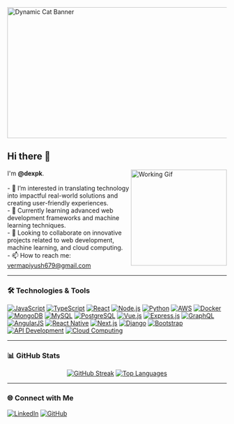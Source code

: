 <img src="https://picsum.photos/1200/300?random" alt="Dynamic Cat Banner" style="width: 1200px; height: 300px; object-fit: cover;" />

<h2 align="left">Hi there 👋</h2>

<img align="right" height="220" src="https://c.tenor.com/I8Qr-Q_JPGMAAAAC/work-laburo.gif" alt="Working Gif"/>

<p align="left">
    I'm <strong>@dexpk</strong>.<br>
    <br>
    - 👀 I’m interested in translating technology into impactful real-world solutions and creating user-friendly experiences.<br>
    - 🌱 Currently learning advanced web development frameworks and machine learning techniques.<br>
    - 💞️ Looking to collaborate on innovative projects related to web development, machine learning, and cloud computing.<br>
    - 📫 How to reach me: <a href="mailto:vermapiyush679@gmail.com">vermapiyush679@gmail.com</a>
</p>

---

### 🛠️ Technologies & Tools

<p align="left">
    <a href="https://developer.mozilla.org/en-US/docs/Web/JavaScript"><img src="https://img.shields.io/badge/-JavaScript-F7DF1E?style=flat-square&logo=javascript&logoColor=black" alt="JavaScript" /></a>
    <a href="https://www.typescriptlang.org/docs/"><img src="https://img.shields.io/badge/-TypeScript-3178C6?style=flat-square&logo=typescript&logoColor=white" alt="TypeScript" /></a>
    <a href="https://reactjs.org/docs/getting-started.html"><img src="https://img.shields.io/badge/-React-61DAFB?style=flat-square&logo=react&logoColor=white" alt="React" /></a>
    <a href="https://nodejs.org/en/docs/"><img src="https://img.shields.io/badge/-Node.js-339933?style=flat-square&logo=node.js&logoColor=white" alt="Node.js" /></a>
    <a href="https://docs.python.org/3/"><img src="https://img.shields.io/badge/-Python-3776AB?style=flat-square&logo=python&logoColor=white" alt="Python" /></a>
    <a href="https://docs.aws.amazon.com/"><img src="https://img.shields.io/badge/-AWS-232F3E?style=flat-square&logo=amazon-aws&logoColor=white" alt="AWS" /></a>
    <a href="https://docs.docker.com/"><img src="https://img.shields.io/badge/-Docker-2496ED?style=flat-square&logo=docker&logoColor=white" alt="Docker" /></a>
    <a href="https://docs.mongodb.com/"><img src="https://img.shields.io/badge/-MongoDB-47A248?style=flat-square&logo=mongodb&logoColor=white" alt="MongoDB" /></a>
    <a href="https://dev.mysql.com/doc/"><img src="https://img.shields.io/badge/-MySQL-4479A1?style=flat-square&logo=mysql&logoColor=white" alt="MySQL" /></a>
    <a href="https://www.postgresql.org/docs/"><img src="https://img.shields.io/badge/-PostgreSQL-4169E1?style=flat-square&logo=postgresql&logoColor=white" alt="PostgreSQL" /></a>
    <a href="https://vuejs.org/v2/guide/"><img src="https://img.shields.io/badge/-Vue.js-4FC08D?style=flat-square&logo=vue.js&logoColor=white" alt="Vue.js" /></a>
    <a href="https://expressjs.com/"><img src="https://img.shields.io/badge/-Express.js-000000?style=flat-square&logo=express&logoColor=white" alt="Express.js" /></a>
    <a href="https://graphql.org/learn/"><img src="https://img.shields.io/badge/-GraphQL-E10098?style=flat-square&logo=graphql&logoColor=white" alt="GraphQL" /></a>
    <a href="https://angular.io/docs"><img src="https://img.shields.io/badge/-AngularJS-DD0031?style=flat-square&logo=angularjs&logoColor=white" alt="AngularJS" /></a>
    <a href="https://reactnative.dev/docs/getting-started"><img src="https://img.shields.io/badge/-React_Native-61DAFB?style=flat-square&logo=react&logoColor=white" alt="React Native" /></a>
    <a href="https://nextjs.org/docs"><img src="https://img.shields.io/badge/-Next.js-000000?style=flat-square&logo=next.js&logoColor=white" alt="Next.js" /></a>
    <a href="https://docs.djangoproject.com/en/stable/"><img src="https://img.shields.io/badge/-Django-092E20?style=flat-square&logo=django&logoColor=white" alt="Django" /></a>
    <a href="https://getbootstrap.com/docs/5.0/getting-started/introduction/"><img src="https://img.shields.io/badge/-Bootstrap-7952B3?style=flat-square&logo=bootstrap&logoColor=white" alt="Bootstrap" /></a>
    <a href="https://developer.mozilla.org/en-US/docs/Web/API"><img src="https://img.shields.io/badge/-API_Development-0052CC?style=flat-square&logo=api&logoColor=white" alt="API Development" /></a>
    <a href="https://azure.microsoft.com/en-us/overview/cloud-computing/"><img src="https://img.shields.io/badge/-Cloud_Computing-FF6F00?style=flat-square&logo=cloud&logoColor=white" alt="Cloud Computing" /></a>
</p>

---

### 📊 GitHub Stats

<p align="center">
    <a href="https://github.com/dexpk"><img src="https://streak-stats.demolab.com?user=dexpk&theme=github-dark-dimmed&border_radius=5&date_format=M%20j%5B%2C%20Y%5D" alt="GitHub Streak" /></a>
    <a href="https://github.com/dexpk"><img src="https://github-readme-stats.vercel.app/api/top-langs/?username=dexpk&layout=compact&theme=radical&hide_border=true&bg_color=00000000" alt="Top Languages" /></a>
</p>

---

### 🌐 Connect with Me

<p align="left">
    <a href="https://www.linkedin.com/in/dexy/"><img src="https://img.shields.io/badge/-LinkedIn-0077B5?style=flat-square&logo=linkedin&logoColor=white" alt="LinkedIn" /></a>
    <a href="https://github.com/dexpk"><img src="https://img.shields.io/badge/-GitHub-181717?style=flat-square&logo=github&logoColor=white" alt="GitHub" /></a>
</p>

